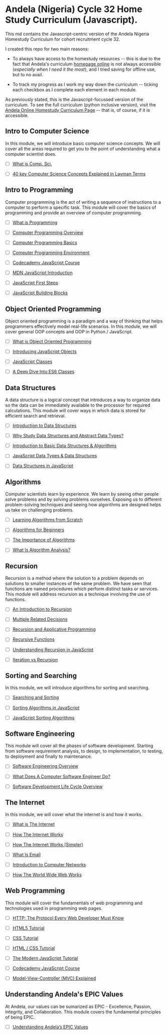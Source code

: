 # Andela (Nigeria) Cycle 32 Home Study Curriculum (Javascript).

This md contains the Javascript-centric version of the Andela Nigeria Homestudy Curriculum for cohort recruitment cycle 32.

I created this repo for two main reasons:

* To always have access to the homestudy resources -- this is due to the fact that Andela's curriculum [homepage online](http://github.andela.com/homestudy/) is not always accessible (_especially when I need it the most_), and I tried saving for offline use, but to no avail.

* To track my progress as I work my way down the curriculum -- ticking each checkbox as I complete each element in each module.

As previously stated, this is the Javascript-focussed version of the curriculum. To see the full curriculum (python inclusive version), visit the [Andela Online Homestudy Curriculum Page](http://github.andela.com/homestudy/) -- that is, of course, if it is accessible.

## Intro to Computer Science

In this module, we will introduce basic computer science concepts. We will cover all the areas required to get you to the point of understanding what a computer scientist does.

* [ ] [What is Comp. Sci.](http://interactivepython.org/courselib/static/pythonds/Introduction/WhatIsComputerScience.html)
    
* [ ] [40 key Computer Science Concepts Explained in Layman Terms](http://carlcheo.com/compsci)

## Intro to Programming

Computer programming is the act of writing a sequence of instructions to a computer to perform a specific task. This module will cover the basics of programming and provide an overview of computer programming.

* [ ] [What is Programming](http://interactivepython.org/courselib/static/pythonds/Introduction/WhatIsProgramming.html)

* [ ] [Computer Programming Overview](http://www.tutorialspoint.com/computer_programming/computer_programming_overview.htm)

* [ ] [Computer Programming Basics](http://www.tutorialspoint.com/computer_programming/computer_programming_basics.htm)

* [ ] [Computer Programming Environment](http://www.tutorialspoint.com/computer_programming/computer_programming_environment.htm)

* [ ] [Codecademy JavaScript Course](https://www.codecademy.com/learn/learn-javascript)

* [ ] [MDN JavaScript Introduction](https://developer.mozilla.org/en-US/docs/Web/JavaScript/Guide/Introduction)

* [ ] [JavaScript First Steps](https://developer.mozilla.org/en-US/docs/Learn/JavaScript/First_steps)

* [ ] [JavaScript Building Blocks](https://developer.mozilla.org/en-US/docs/Learn/JavaScript/Building_blocks)

## Object Oriented Programming

Object oriented programming is a paradigm and a way of thinking that helps programmers effectively model real-life scenarios. In this module, we will cover general OOP concepts and OOP in Python / JavaScript.

* [ ] [What is Object Oriented Programming](http://teknadesigns.com/what-is-object-oriented-programming/)

* [ ] [Introducing JavaScript Objects](https://developer.mozilla.org/en-US/docs/Learn/JavaScript/Objects)

* [ ] [JavaScript Classes](https://developer.mozilla.org/en/docs/Web/JavaScript/Reference/Classes)

* [ ] [A Deep Dive Into ES6 Classes](https://www.sitepoint.com/object-oriented-javascript-deep-dive-es6-classes/)

## Data Structures

A data structure is a logical concept that introduces a way to organize data so the data can be immediately available to the processor for required calculations. This module will cover ways in which data is stored for efficient search and retrieval.

* [ ] [Introduction to Data Structures](http://www.studytonight.com/data-structures/introduction-to-data-structures)

* [ ] [Why Study Data Structures and Abstract Data Types?](http://interactivepython.org/courselib/static/pythonds/Introduction/WhyStudyDataStructuresandAbstractDataTypes.html)

* [ ] [Introduction to Basic Data Structures & Algorithms](http://cs-fundamentals.com/data-structures/introduction-to-data-structures.php)

* [ ] [JavaScript Data Types & Data Structures](https://developer.mozilla.org/en-US/docs/Web/JavaScript/Data_structures)

* [ ] [Data Structures in JavaScript](http://blog.benoitvallon.com/data-structures-in-javascript/data-structures-in-javascript/)

## Algorithms

Computer scientists learn by experience. We learn by seeing other people solve problems and by solving problems ourselves. Exposing us to different problem-solving techniques and seeing how algorithms are designed helps us take on challenging problems.

* [ ] [Learning Algorithms from Scratch](http://adrianmejia.com/blog/2011/12/22/learning-algorithms-from-scratch-algorithms-for-dummies/)

* [ ] [Algorithms for Beginners](https://medium.com/yay-its-erica/algorithms-for-beginners-bubble-sort-insertion-sort-merge-sort-29bd5506cc48)

* [ ] [The Importance of Algorithms](https://www.topcoder.com/community/data-science/data-science-tutorials/the-importance-of-algorithms/)

* [ ] [What Is Algorithm Analysis?](http://interactivepython.org/runestone/static/pythonds/AlgorithmAnalysis/WhatIsAlgorithmAnalysis.html)

## Recursion

Recursion is a method where the solution to a problem depends on solutions to smaller instances of the same problem. We have seen that functions are named procedures which perform distinct tasks or services. This module will address recursion as a technique involving the use of functions.

* [ ] [An Introduction to Recursion](https://www.topcoder.com/community/data-science/data-science-tutorials/an-introduction-to-recursion-part-1/)

* [ ] [Multiple Related Decisions](https://www.topcoder.com/community/data-science/data-science-tutorials/an-introduction-to-recursion-part-2/)

* [ ] [Recursion and Applicative Programming](http://courses.cs.washington.edu/courses/cse341/03wi/scheme/recursion.html)

* [ ] [Recursive Functions](http://pages.cs.wisc.edu/~calvin/cs110/RECURSION.html)

* [ ] [Understanding Recursion in JavaScript](http://www.integralist.co.uk/posts/js-recursion.html)

* [ ] [Iteration vs Recursion](http://www2.hawaii.edu/~tp_200/lectureNotes/recursion.htm)

## Sorting and Searching

In this module, we will introduce algorithms for sorting and searching.

* [ ] [Searching and Sorting](http://spector.io/computer-science-fundamentals-searching-and-sorting/)

* [ ] [Sorting Algorithms in JavaScript](https://github.com/benoitvallon/computer-science-in-javascript/blob/master/sorting-algorithms-in-javascript/README.md)

* [ ] [JavaScript Sorting Algorithms](http://blog.benoitvallon.com/sorting-algorithms-in-javascript/sorting-algorithms-in-javascript-all-the-code/)

## Software Engineering

This module will cover all the phases of software development. Starting from software requirement analysis, to design, to implementation, to testing, to deployment and finally to maintenance.

* [ ] [Software Engineering Overview](http://www.tutorialspoint.com/software_engineering/software_engineering_overview.htm)

* [ ] [What Does A Computer Software Engineer Do?](http://tryengineering.org/ask-expert/what-does-computer-software-engineer-do-could-you-give-me-description-field)

* [ ] [Software Development Life Cycle Overview](http://www.tutorialspoint.com/sdlc/sdlc_quick_guide.htm)

## The Internet

In this module, we will cover what the internet is and how it works.

* [ ] [What is The Internet](https://www.computerhope.com/jargon/i/internet.htm)

* [ ] [How The Internet Works](https://blog.hubspot.com/marketing/how-the-internet-works#sm.0000i8dcdo167uepfr7g8tvppgibd)

* [ ] [How The Internet Works (Simpler)](http://adrianland.uk/howto/how-does-the-internet-work/)

* [ ] [What Is Email](http://searchexchange.techtarget.com/definition/e-mail-electronic-mail-or-email)

* [ ] [Introduction to Computer Networks](http://www.ohio.edu/people/piccard/mis300/netintro.htm)

* [ ] [How The World Wide Web Works](http://www.explainthatstuff.com/howthewebworks.html)

## Web Programming

This module will cover the fundamentals of web programming and technologies used in programming web pages.

* [ ] [HTTP: The Protocol Every Web Developer Must Know](https://code.tutsplus.com/tutorials/http-the-protocol-every-web-developer-must-know-part-1--net-31177)

* [ ] [HTML5 Tutorial](https://www.w3schools.com/html/)

* [ ] [CSS Tutorial](https://www.w3schools.com/css/default.asp)

* [ ] [HTML / CSS Tutorial](https://www.codecademy.com/learn/web)

* [ ] [The Modern JavaScript Tutorial](https://javascript.info/)

* [ ] [Codecademy JavaScript Course](https://www.codecademy.com/learn/learn-javascript)

* [ ] [Model-View-Controller (MVC) Explained](https://realpython.com/blog/python/the-model-view-controller-mvc-paradigm-summarized-with-legos/)

## Understanding Andela's EPIC Values

At Andela, our values can be sumarized as EPIC - Excellence, Passion, Integrity, and Collaboration. This module covers the fundamental principles of being EPIC.

* [ ] [Understanding Andela’s EPIC Values](https://docs.google.com/document/d/1Cb1YLA19BEQh2v0yLYtCsZ1Uz352Sa_f-vNZzgzKiYI/)